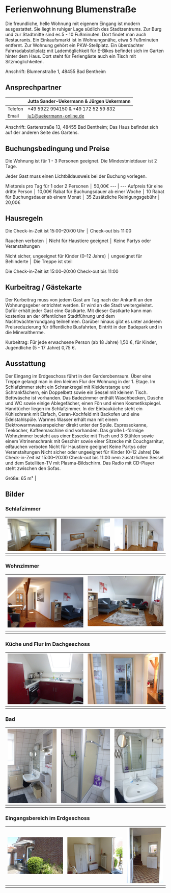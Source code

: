 # Ferienwohnung Blumenstraße

Die freundliche, helle Wohnung mit eigenem Eingang ist modern ausgestattet. Sie liegt in ruhiger Lage südlich des Stadtzentrums. Zur Burg und zur Stadtmitte sind es 5 - 10 Fußminuten. Dort findet man auch Restaurants. Ein Einkaufsmarkt ist in Wohnungsnähe, etwa 5 Fußminuten entfernt. 
Zur Wohnung gehört ein PKW-Stellplatz. Ein überdachter Fahrradabstellplatz mit Lademöglichkeit für E-Bikes befindet sich im Garten hinter dem Haus. Dort steht für Feriengäste auch ein Tisch mit Sitzmöglichkeiten. 

Anschrift: Blumenstraße 1, 48455 Bad Bentheim

## Ansprechpartner

| | Jutta Sander-Uekermann & Jürgen Uekermann |
|---|---|
| Telefon | +49 5922 994150 & +49 172 52 59 832 |
| Email | ju1@uekermann-online.de |

Anschrift: Gartenstraße 13, 48455 Bad Bentheim; Das Haus befindet sich auf der anderen Seite des Gartens. 


## Buchungsbedingung und Preise

Die Wohnung ist für 1 - 3 Personen geeignet. Die Mindestmietdauer ist 2 Tage.

Jeder Gast muss einen Lichtbildausweis bei der Buchung vorlegen. 

Mietpreis pro Tag für 1 oder 2 Personen │ 50,00€
--- | ---
Aufpreis für eine dritte Person │ 10,00€
Rabat für Buchungsdauer ab einer Woche │ 10
Rabat für Buchungsdauer ab einem Monat │ 35
Zusätzliche Reinigungsgebühr │ 20,00€

## Hausregeln

Die Check-in-Zeit ist 15:00–20:00 Uhr            │             Check-out bis 11:00

Rauchen verboten   │   Nicht für Haustiere geeignet   │   Keine Partys oder Veranstaltungen

Nicht sicher, ungeeignet für Kinder (0–12 Jahre)   │  ungeeignet für Behinderte   │   Die Treppe ist steil


Die Check-in-Zeit ist 15:00–20:00
Check-out bis 11:00


## Kurbeitrag / Gästekarte

Der Kurbeitrag muss von jedem Gast am Tag nach der Ankunft an den Wohnungsgeber entrichtet werden. Er wird an die Stadt weitergeleitet. Dafür erhält jeder Gast eine Gastkarte. Mit dieser Gastkarte kann man kostenlos an der öffentlichen Stadtführung  und dem Nachtwächterrundgang teilnehmen. Darüber hinaus gibt es unter anderem Preisreduzierung für öffentliche Busfahrten, Eintritt in den Badepark und in die Mineraltherme.

Kurbeitrag: Für jede erwachsene Person (ab 18 Jahre) 1,50 €, für Kinder, Jugendliche (5 - 17 Jahre)  0,75 €.



## Ausstattung

Der Eingang im Erdgeschoss führt in den Garderobenraum. Über eine Treppe gelangt man in den kleinen Flur der Wohnung in der 1. Etage. 
Im Schlafzimmer steht ein Schrankregal mit Kleiderstange und Schrankfächern, ein Doppelbett sowie ein Sessel mit kleinem Tisch. Bettwäsche ist vorhanden. 
Das Badezimmer enthält Waschbecken, Dusche und WC sowie einige Ablegefächer, einen Fön und einen Kosmetikspiegel. Handtücher liegen im Schlafzimmer.
In der Einbauküche steht ein Kühlschrank mit Eisfach, Ceran-Kochfeld mit Backofen und eine Edelstahlspüle. Warmes Wasser erhält man mit einem Elektrowarmwasserspeicher direkt unter der Spüle. Espressokanne, Teekocher, Kaffeemaschine sind vorhanden. 
Das große L-förmige Wohnzimmer besteht aus einer Essecke mit Tisch und 3 Stühlen sowie einem Vitrinenschrank mit Geschirr sowie einer Sitzecke mit  Couchgarnitur, eiRauchen verboten
Nicht für Haustiere geeignet
Keine Partys oder Veranstaltungen
Nicht sicher oder ungeeignet für Kinder (0–12 Jahre)
Die Check-in-Zeit ist 15:00–20:00
Check-out bis 11:00
nem zusätzlichen Sessel und dem Satelliten-TV mit Plasma-Bildschirm. Das Radio mit CD-Player steht zwischen den Sofas. 

Größe: 65 m² |         
      
           
## Bilder

### Schlafzimmer

| ![](/schlafzimmer-B1.JPG) | ![](/schlafzimmer-B2.JPG) | ![](/schlafzimmer-B3.JPG) |
|-|-|-|
| | | |

### Wohnzimmer

| ![](/wohnzimmer-B1.JPG) | ![](/wohnzimmer-B2.JPG) |
|-|-|
| | |

### Küche und Flur im Dachgeschoss

| ![](/küche.JPG) | ![](/flur-oben.JPG) |
|-|-|
| | |

### Bad 

| ![](/bad-B1.JPG) | ![](/bad-B2.JPG) | ![](/bad-B3.JPG) |
|-|-|-|
| | | |

### Eingangsbereich im Erdgeschoss

| ![](/eingang.JPG) | ![](/flurgarderobe.JPG) | ![](/flur-treppe.JPG) |
|-|-|-|
| | | |
